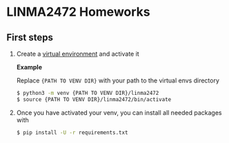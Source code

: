 LINMA2472 Homeworks
===

First steps
---

1. Create a [virtual environment](https://docs.python.org/3/library/venv.html) and activate it

    **Example**
    
    Replace `{PATH TO VENV DIR}` with your path to the virtual envs directory

    ```bash
    $ python3 -m venv {PATH TO VENV DIR}/linma2472
    $ source {PATH TO VENV DIR}/linma2472/bin/activate
    ```

2. Once you have activated your venv, you can install all needed packages with
    ```bash
    $ pip install -U -r requirements.txt
    ```
